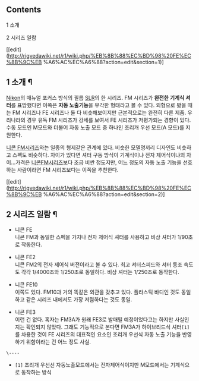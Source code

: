 ## Contents

    

1 소개

2 시리즈 일람

[[edit](http://rigvedawiki.net/r1/wiki.php/%EB%8B%88%EC%BD%98%20FE%EC%8B%9C%EB
%A6%AC%EC%A6%88?action=edit&section=1)]

## 1 소개 ¶

[Nikon](Nikon.md)의 매뉴얼 포커스 방식의 필름 [SLR](SLR.md)의 한 시리즈. FM 시리즈가 **완전한
기계식 셔터**를 표방했다면 이쪽은 **자동 노출기능**을 부각한 형태라고 볼 수 있다. 외형으로 봤을 때는 FM 시리즈나 FE 시리즈나 둘
다 비슷해보이지만 근본적으로는 완전히 다른 제품. 우리나라의 경우 유독 FM 시리즈가 강세를 보여서 FE 시리즈가 저평가되는 경향이 있다.
수동 모드인 M모드와 더불어 자동 노출 모드 중 하나인 조리개 우선 모드(A 모드)를 지원한다.

  

[니콘 FM시리즈](%EB%8B%88%EC%BD%98%20FM%EC%8B%9C%EB%A6%AC%EC%A6%88.md)와는 일종의
형제같은 관계에 있다. 비슷한 모델명끼리 디자인도 비슷하고 스펙도 비슷하다. 차이가 있다면 셔터 구동 방식이 기계식이냐 전자 제어식이냐의
차이...가격은 [니콘FM시리즈](%EB%8B%88%EC%BD%98%20FM%EC%8B%9C%EB%A6%AC%EC%A6%88.md)보다 조금 비싼 정도지만,
어느 정도의 자동 노출 기능을 선호하는 사람이라면 FM 시리즈보다는 이쪽을 추천한다.

[[edit](http://rigvedawiki.net/r1/wiki.php/%EB%8B%88%EC%BD%98%20FE%EC%8B%9C%EB
%A6%AC%EC%A6%88?action=edit&section=2)]

## 2 시리즈 일람 ¶

  * 니콘 FE  
니콘 FM과 동일한 스펙을 가지나 전자 제어식 셔터를 사용하고 비상 셔터가 1/90초로 작동한다.

  * 니콘 FE2  
니콘 FM2의 전자 제어식 버전이라고 볼 수 있다. 최고 셔터스피드와 셔터 동조 속도도 각각 1/4000초와 1/250초로 동일하다. 비상
셔터는 1/250초로 동작한다.

  * 니콘 FE10  
이쪽도 있다. FM10과 거의 똑같은 외관을 갖추고 있다. 플라스틱 바디인 것도 동일하고 같은 시리즈 내에서도 가장 저렴하다는 것도 동일.

  * 니콘 FE3  
이런 건 없다. 혹자는 FM3A가 원래 FE3로 발매될 예정이었다고는 하지만 사실인지는 확인되지 않았다. 그래도 기능적으로 본다면 FM3A가
하이브리드식 셔터`[1]`를 차용한 것이 FE 시리즈의 대표적인 요소인 조리개 우선식 자동 노출 기능을 반영하기 위함이라는 건 어느 정도
사실.  

`\----`

  * `[1]` 조리개 우선선 자동노출모드에서는 전자제어식이지만 M모드에서는 기계식으로 동작하는 방식

